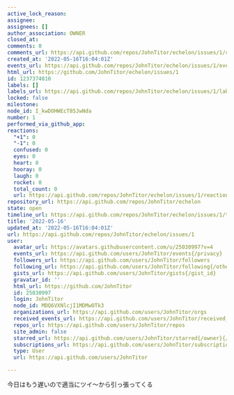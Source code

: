 ```yaml
---
active_lock_reason: 
assignee: 
assignees: []
author_association: OWNER
closed_at: 
comments: 0
comments_url: https://api.github.com/repos/JohnTitor/echelon/issues/1/comments
created_at: '2022-05-16T16:04:01Z'
events_url: https://api.github.com/repos/JohnTitor/echelon/issues/1/events
html_url: https://github.com/JohnTitor/echelon/issues/1
id: 1237374810
labels: []
labels_url: https://api.github.com/repos/JohnTitor/echelon/issues/1/labels{/name}
locked: false
milestone: 
node_id: I_kwDOHWEcT85JwNda
number: 1
performed_via_github_app: 
reactions:
  "+1": 0
  "-1": 0
  confused: 0
  eyes: 0
  heart: 0
  hooray: 0
  laugh: 0
  rocket: 0
  total_count: 0
  url: https://api.github.com/repos/JohnTitor/echelon/issues/1/reactions
repository_url: https://api.github.com/repos/JohnTitor/echelon
state: open
timeline_url: https://api.github.com/repos/JohnTitor/echelon/issues/1/timeline
title: '2022-05-16'
updated_at: '2022-05-16T16:04:01Z'
url: https://api.github.com/repos/JohnTitor/echelon/issues/1
user:
  avatar_url: https://avatars.githubusercontent.com/u/25030997?v=4
  events_url: https://api.github.com/users/JohnTitor/events{/privacy}
  followers_url: https://api.github.com/users/JohnTitor/followers
  following_url: https://api.github.com/users/JohnTitor/following{/other_user}
  gists_url: https://api.github.com/users/JohnTitor/gists{/gist_id}
  gravatar_id: ''
  html_url: https://github.com/JohnTitor
  id: 25030997
  login: JohnTitor
  node_id: MDQ6VXNlcjI1MDMwOTk3
  organizations_url: https://api.github.com/users/JohnTitor/orgs
  received_events_url: https://api.github.com/users/JohnTitor/received_events
  repos_url: https://api.github.com/users/JohnTitor/repos
  site_admin: false
  starred_url: https://api.github.com/users/JohnTitor/starred{/owner}{/repo}
  subscriptions_url: https://api.github.com/users/JohnTitor/subscriptions
  type: User
  url: https://api.github.com/users/JohnTitor

---
```

今日はもう遅いので適当にツイ～から引っ張ってくる